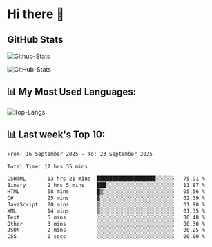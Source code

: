 # Hi there 👋

## GitHub Stats
![Github-Stats](https://github-readme-stats-sigma-five.vercel.app/api?username=ltorson&show_icons=true&theme=radical&count_private=true&show=reviews,discussions_started,discussions_answered,prs_merged,prs_merged_percentage)

![GitHub-Stats](https://github-readme-stats.vercel.app/api/wakatime?username=LeeTorson&theme=synthwave&size_weight=0.5&count_weight=0.5&title_color=36F9F6&langs_count=10&count_private=true)

## 📊 My Most Used Languages:
![Top-Langs](https://github-readme-stats-sigma-five.vercel.app/api/top-langs/?username=LTorson&layout=compact&langs_count=10)


## 📊 Last week's Top 10:
<!--START_SECTION:waka-->

```txt
From: 16 September 2025 - To: 23 September 2025

Total Time: 17 hrs 35 mins

CSHTML       13 hrs 21 mins  ███████████████████░░░░░░   75.91 %
Binary       2 hrs 5 mins    ███░░░░░░░░░░░░░░░░░░░░░░   11.87 %
HTML         58 mins         █▒░░░░░░░░░░░░░░░░░░░░░░░   05.56 %
C#           25 mins         ▓░░░░░░░░░░░░░░░░░░░░░░░░   02.39 %
JavaScript   20 mins         ▒░░░░░░░░░░░░░░░░░░░░░░░░   01.90 %
XML          14 mins         ▒░░░░░░░░░░░░░░░░░░░░░░░░   01.35 %
Text         5 mins          ░░░░░░░░░░░░░░░░░░░░░░░░░   00.48 %
Other        3 mins          ░░░░░░░░░░░░░░░░░░░░░░░░░   00.30 %
JSON         2 mins          ░░░░░░░░░░░░░░░░░░░░░░░░░   00.25 %
CSS          0 secs          ░░░░░░░░░░░░░░░░░░░░░░░░░   00.00 %
```

<!--END_SECTION:waka-->
